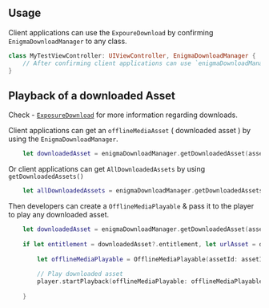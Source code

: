 ## Usage

Client applications can use the `ExpoureDownload` by  confirming `EnigmaDownloadManager` to any class.

```Swift
class MyTestViewController: UIViewController, EnigmaDownloadManager {
    // After confirming client applications can use `enigmaDownloadManager` instance to perform any download related tasks.
}
```

## Playback of a downloaded Asset

Check - [`ExposureDownload`](https://github.com/EricssonBroadcastServices/iOSClientExposureDownload) for more information regarding downloads.

Client applications can get an `offlineMediaAsset` ( downloaded asset ) by using the `EnigmaDownloadManager`. 

```Swift
    let downloadedAsset = enigmaDownloadManager.getDownloadedAsset(assetId: assetId)
```

Or client applications can get `AllDownloadedAssets` by using `getDownloadedAssets()`

```Swift
    let allDownloadedAssets = enigmaDownloadManager.getDownloadedAssets()
```


Then developers can create a  `OfflineMediaPlayable` & pass it to the player to play any downloaded asset. 

```Swift
    let downloadedAsset = enigmaDownloadManager.getDownloadedAsset(assetId: assetId)
    
    if let entitlement = downloadedAsset?.entitlement, let urlAsset = downloadedAsset?.urlAsset {
    
        let offlineMediaPlayable = OfflineMediaPlayable(assetId: assetId, entitlement: entitlement, url: urlAsset.url)
        
        // Play downloaded asset
        player.startPlayback(offlineMediaPlayable: offlineMediaPlayable)
        
    }
````
